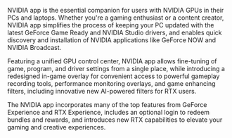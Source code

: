 NVIDIA app is the essential companion for users with NVIDIA GPUs in their PCs and laptops. Whether you're a gaming enthusiast or a content creator, NVIDIA app simplifies the process of keeping your PC updated with the latest GeForce Game Ready and NVIDIA Studio drivers, and enables quick discovery and installation of NVIDIA applications like GeForce NOW and NVIDIA Broadcast.  

Featuring a unified GPU control center, NVIDIA app allows fine-tuning of game, program, and driver settings from a single place, while introducing a redesigned in-game overlay for convenient access to powerful gameplay recording tools, performance monitoring overlays, and game enhancing filters, including innovative new AI-powered filters for RTX users.

The NVIDIA app incorporates many of the top features from GeForce Experience and RTX Experience, includes an optional login to redeem bundles and rewards, and introduces new RTX capabilities to elevate your gaming and creative experiences.  
